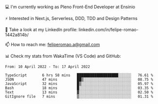 💻 I'm currently working as Pleno Front-End Developer at Ensinio

⚡ Interested in Next.js, Serverless, DDD, TDD and Design Patterns

👥 Take a look at my LinkedIn profile: linkedin.com/in/felipe-romao-1442a814b/

📫 How to reach me: feliperomao.a@gmail.com

📊 Check my stats from WakaTime (VS Code) and GitHub:

<!--START_SECTION:waka-->

```text
From: 10 April 2022 - To: 17 April 2022

TypeScript       6 hrs 58 mins   ███████████████████░░░░░░   76.61 %
JSON             47 mins         ██▒░░░░░░░░░░░░░░░░░░░░░░   08.75 %
JavaScript       32 mins         █▒░░░░░░░░░░░░░░░░░░░░░░░   05.97 %
Bash             18 mins         █░░░░░░░░░░░░░░░░░░░░░░░░   03.35 %
Text             13 mins         ▓░░░░░░░░░░░░░░░░░░░░░░░░   02.50 %
GitIgnore file   7 mins          ▒░░░░░░░░░░░░░░░░░░░░░░░░   01.31 %
```

<!--END_SECTION:waka-->
